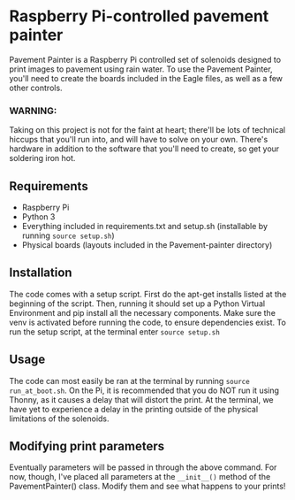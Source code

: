 # Raspberry Pi-controlled pavement painter

Pavement Painter is a Raspberry Pi controlled set of solenoids designed to print images to pavement using rain water. To use the Pavement Painter, you'll need to create the boards included in the Eagle files, as well as a few other controls. 

### WARNING:

Taking on this project is not for the faint at heart; there'll be lots of technical hiccups that you'll run into, and will have to solve on your own. There's hardware in addition to the software that you'll need to create, so get your soldering iron hot.  

## Requirements

- Raspberry Pi
- Python 3
- Everything included in requirements.txt and setup.sh (installable by running ```source setup.sh```)
- Physical boards (layouts included in the Pavement-painter directory)


## Installation

The code comes with a setup script. First do the apt-get installs listed at the beginning of the script. Then, running it should set up a Python Virtual Environment and pip install all the necessary components. Make sure the venv is activated before running the code, to ensure dependencies exist. To run the setup script, at the terminal enter ```source setup.sh```

## Usage

The code can most easily be ran at the terminal by running ```source run_at_boot.sh```. On the Pi, it is recommended that you do NOT run it using Thonny, as it causes a delay that will distort the print. At the terminal, we have yet to experience a delay in the printing outside of the physical limitations of the solenoids. 

## Modifying print parameters

Eventually parameters will be passed in through the above command. For now, though, I've placed all parameters at the ```__init__()``` method of the PavementPainter() class. Modify them and see what happens to your prints!

